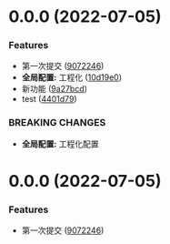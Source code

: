 # 0.0.0 (2022-07-05)

### Features

- 第一次提交 ([9072246](https://gitee.com/lyfcloud/project-vite-vue/commits/9072246e9bd56d6f2d33d36a9236f32c638b5d4d))
- **全局配置:** 工程化 ([10d19e0](https://gitee.com/lyfcloud/project-vite-vue/commits/10d19e0535680fef48ceea03b4a1a5e1c961db32))
- 新功能 ([9a27bcd](https://gitee.com/lyfcloud/project-vite-vue/commits/9a27bcdb003037d3610b77e243d26fa6c58f06b2))
- test ([4401d79](https://gitee.com/lyfcloud/project-vite-vue/commits/4401d79615a07f007523af96b74a4485fbf146e0))

### BREAKING CHANGES

- **全局配置:** 工程化配置

# 0.0.0 (2022-07-05)

### Features

- 第一次提交 ([9072246](https://gitee.com/lyfcloud/project-vite-vue/commits/9072246e9bd56d6f2d33d36a9236f32c638b5d4d))
